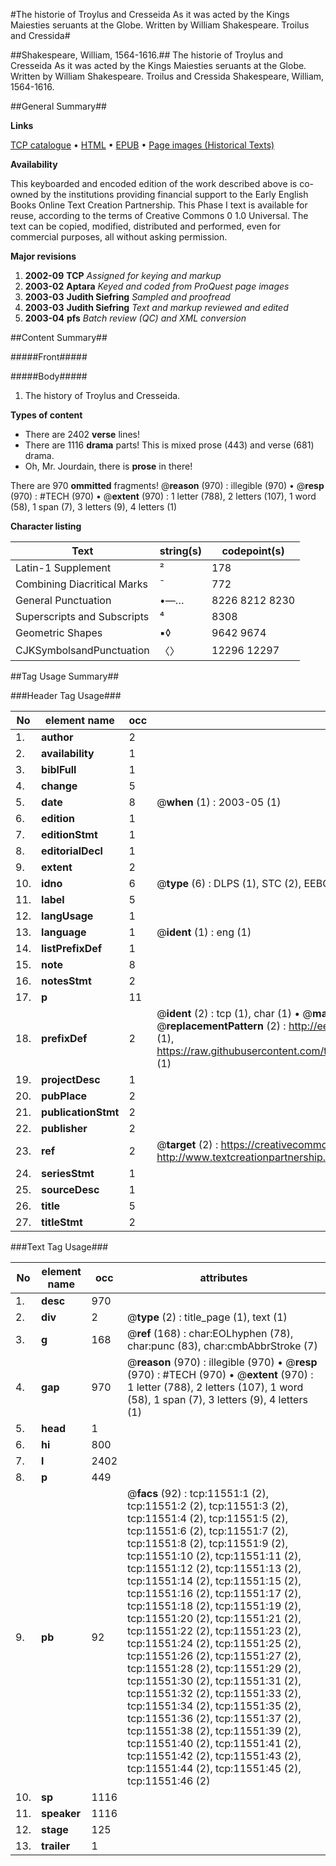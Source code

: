 #The historie of Troylus and Cresseida As it was acted by the Kings Maiesties seruants at the Globe. Written by William Shakespeare. Troilus and Cressida#

##Shakespeare, William, 1564-1616.##
The historie of Troylus and Cresseida As it was acted by the Kings Maiesties seruants at the Globe. Written by William Shakespeare.
Troilus and Cressida
Shakespeare, William, 1564-1616.

##General Summary##

**Links**

[TCP catalogue](http://www.ota.ox.ac.uk/tcp/)  • 
[HTML](http://tei.it.ox.ac.uk/tcp/Texts-HTML/free/A12/A12021.html)  • 
[EPUB](http://tei.it.ox.ac.uk/tcp/Texts-EPUB/free/A12/A12021.epub) • 
[Page images (Historical Texts)](https://data.historicaltexts.jisc.ac.uk/view?pubId=eebo-99846572e&pageId=eebo-99846572e-11551-1)

**Availability**

This keyboarded and encoded edition of the
	       work described above is co-owned by the institutions
	       providing financial support to the Early English Books
	       Online Text Creation Partnership. This Phase I text is
	       available for reuse, according to the terms of Creative
	       Commons 0 1.0 Universal. The text can be copied,
	       modified, distributed and performed, even for
	       commercial purposes, all without asking permission.

**Major revisions**

1. __2002-09__ __TCP__ *Assigned for keying and markup*
1. __2003-02__ __Aptara__ *Keyed and coded from ProQuest page images*
1. __2003-03__ __Judith Siefring__ *Sampled and proofread*
1. __2003-03__ __Judith Siefring__ *Text and markup reviewed and edited*
1. __2003-04__ __pfs__ *Batch review (QC) and XML conversion*

##Content Summary##

#####Front#####

#####Body#####

1. The history of Troylus
and Cresseida.

**Types of content**

  * There are 2402 **verse** lines!
  * There are 1116 **drama** parts! This is mixed prose (443) and verse (681) drama.
  * Oh, Mr. Jourdain, there is **prose** in there!

There are 970 **ommitted** fragments! 
 @__reason__ (970) : illegible (970)  •  @__resp__ (970) : #TECH (970)  •  @__extent__ (970) : 1 letter (788), 2 letters (107), 1 word (58), 1 span (7), 3 letters (9), 4 letters (1)

**Character listing**


|Text|string(s)|codepoint(s)|
|---|---|---|
|Latin-1 Supplement|²|178|
|Combining             Diacritical Marks|̄|772|
|General Punctuation|•—…|8226 8212 8230|
|Superscripts             and Subscripts|⁴|8308|
|Geometric Shapes|▪◊|9642 9674|
|CJKSymbolsandPunctuation|〈〉|12296 12297|

##Tag Usage Summary##

###Header Tag Usage###

|No|element name|occ|attributes|
|---|---|---|---|
|1.|__author__|2||
|2.|__availability__|1||
|3.|__biblFull__|1||
|4.|__change__|5||
|5.|__date__|8| @__when__ (1) : 2003-05 (1)|
|6.|__edition__|1||
|7.|__editionStmt__|1||
|8.|__editorialDecl__|1||
|9.|__extent__|2||
|10.|__idno__|6| @__type__ (6) : DLPS (1), STC (2), EEBO-CITATION (1), PROQUEST (1), VID (1)|
|11.|__label__|5||
|12.|__langUsage__|1||
|13.|__language__|1| @__ident__ (1) : eng (1)|
|14.|__listPrefixDef__|1||
|15.|__note__|8||
|16.|__notesStmt__|2||
|17.|__p__|11||
|18.|__prefixDef__|2| @__ident__ (2) : tcp (1), char (1)  •  @__matchPattern__ (2) : ([0-9\-]+):([0-9IVX]+) (1), (.+) (1)  •  @__replacementPattern__ (2) : http://eebo.chadwyck.com/downloadtiff?vid=$1&page=$2 (1), https://raw.githubusercontent.com/textcreationpartnership/Texts/master/tcpchars.xml#$1 (1)|
|19.|__projectDesc__|1||
|20.|__pubPlace__|2||
|21.|__publicationStmt__|2||
|22.|__publisher__|2||
|23.|__ref__|2| @__target__ (2) : https://creativecommons.org/publicdomain/zero/1.0/ (1), http://www.textcreationpartnership.org/docs/. (1)|
|24.|__seriesStmt__|1||
|25.|__sourceDesc__|1||
|26.|__title__|5||
|27.|__titleStmt__|2||


###Text Tag Usage###

|No|element name|occ|attributes|
|---|---|---|---|
|1.|__desc__|970||
|2.|__div__|2| @__type__ (2) : title_page (1), text (1)|
|3.|__g__|168| @__ref__ (168) : char:EOLhyphen (78), char:punc (83), char:cmbAbbrStroke (7)|
|4.|__gap__|970| @__reason__ (970) : illegible (970)  •  @__resp__ (970) : #TECH (970)  •  @__extent__ (970) : 1 letter (788), 2 letters (107), 1 word (58), 1 span (7), 3 letters (9), 4 letters (1)|
|5.|__head__|1||
|6.|__hi__|800||
|7.|__l__|2402||
|8.|__p__|449||
|9.|__pb__|92| @__facs__ (92) : tcp:11551:1 (2), tcp:11551:2 (2), tcp:11551:3 (2), tcp:11551:4 (2), tcp:11551:5 (2), tcp:11551:6 (2), tcp:11551:7 (2), tcp:11551:8 (2), tcp:11551:9 (2), tcp:11551:10 (2), tcp:11551:11 (2), tcp:11551:12 (2), tcp:11551:13 (2), tcp:11551:14 (2), tcp:11551:15 (2), tcp:11551:16 (2), tcp:11551:17 (2), tcp:11551:18 (2), tcp:11551:19 (2), tcp:11551:20 (2), tcp:11551:21 (2), tcp:11551:22 (2), tcp:11551:23 (2), tcp:11551:24 (2), tcp:11551:25 (2), tcp:11551:26 (2), tcp:11551:27 (2), tcp:11551:28 (2), tcp:11551:29 (2), tcp:11551:30 (2), tcp:11551:31 (2), tcp:11551:32 (2), tcp:11551:33 (2), tcp:11551:34 (2), tcp:11551:35 (2), tcp:11551:36 (2), tcp:11551:37 (2), tcp:11551:38 (2), tcp:11551:39 (2), tcp:11551:40 (2), tcp:11551:41 (2), tcp:11551:42 (2), tcp:11551:43 (2), tcp:11551:44 (2), tcp:11551:45 (2), tcp:11551:46 (2)|
|10.|__sp__|1116||
|11.|__speaker__|1116||
|12.|__stage__|125||
|13.|__trailer__|1||
